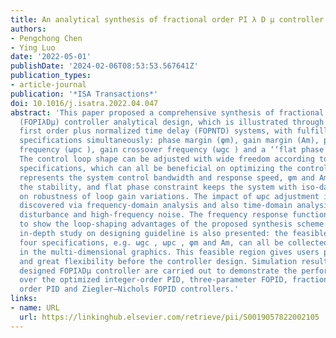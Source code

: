```yaml
---
title: An analytical synthesis of fractional order PI λ D μ controller design
authors:
- Pengchong Chen
- Ying Luo
date: '2022-05-01'
publishDate: '2024-02-06T08:53:53.567641Z'
publication_types:
- article-journal
publication: '*ISA Transactions*'
doi: 10.1016/j.isatra.2022.04.047
abstract: 'This paper proposed a comprehensive synthesis of fractional order PIλDµ
  (FOPIλDµ) controller analytical design, which is illustrated through the typical
  first order plus normalized time delay (FOPNTD) systems, with fulfilling five frequency-domain
  specifications simultaneously: phase margin (φm), gain margin (Am), phase crossover
  frequency (ωpc ), gain crossover frequency (ωgc ) and a ‘‘flat phase’’ constraint.
  The control loop shape can be adjusted with wide freedom according to the five design
  specifications, which can all be beneficial on optimizing the control system: ωgc
  represents the system control bandwidth and response speed, φm and Am guarantee
  the stability, and flat phase constraint keeps the system with iso-damping property
  on robustness of loop gain variations. The impact of ωpc adjustment is thoroughly
  discovered via frequency-domain analysis and also time-domain analysis with low-frequency
  disturbance and high-frequency noise. The frequency response functions are presented
  to show the loop-shaping advantages of the proposed synthesis scheme. A further
  in-depth study on designing guideline is also presented: the feasible region of
  four specifications, e.g. ωgc , ωpc , φm and Am, can all be collected and visualized
  in the multi-dimensional graphics. This feasible region gives users prior information
  and great flexibility before the controller design. Simulation results using the
  designed FOPIλDµ controller are carried out to demonstrate the performance advantages
  over the optimized integer-order PID, three-parameter FOPID, fractional filter-fractional
  order PID and Ziegler–Nichols FOPID controllers.'
links:
- name: URL
  url: https://linkinghub.elsevier.com/retrieve/pii/S0019057822002105
---
```

